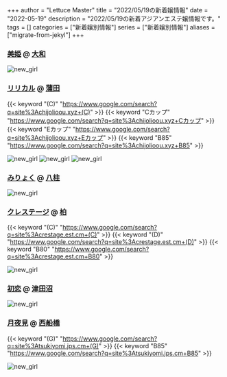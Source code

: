 +++
author = "Lettuce Master"
title = "2022/05/19の新着嬢情報"
date = "2022-05-19"
description = "2022/05/19の新着アジアンエステ嬢情報です。"
tags = []
categories = ["新着嬢別情報"]
series = ["新着嬢別情報"]
aliases = ["migrate-from-jekyl"]
+++
### [美姫](http://hfmk14.xyz/) @ [大和](/post/yamato)


![new_girl](https://i.imgur.com/mf1Rihq.jpeg)
### [リリカル](http://chijolioou.xyz/) @ [蒲田](/post/kamata)
{{< keyword "(C)" "https://www.google.com/search?q=site%3Achijolioou.xyz+(C)" >}} {{< keyword "Cカップ" "https://www.google.com/search?q=site%3Achijolioou.xyz+Cカップ" >}} {{< keyword "Eカップ" "https://www.google.com/search?q=site%3Achijolioou.xyz+Eカップ" >}} {{< keyword "B85" "https://www.google.com/search?q=site%3Achijolioou.xyz+B85" >}} 

![new_girl](https://i.imgur.com/invHJI6.jpeg)
![new_girl](https://i.imgur.com/9WdVLnN.jpeg)
![new_girl](https://i.imgur.com/YT4Nlf8.jpeg)
### [みりょく](http://hfmn16.xyz/) @ [八柱](/post/yabashira)


![new_girl](https://i.imgur.com/y8F8QGz.jpeg)
### [クレステージ](https://crestage.est.cm/) @ [柏](/post/kashiwa)
{{< keyword "(C)" "https://www.google.com/search?q=site%3Acrestage.est.cm+(C)" >}} {{< keyword "(D)" "https://www.google.com/search?q=site%3Acrestage.est.cm+(D)" >}} {{< keyword "B80" "https://www.google.com/search?q=site%3Acrestage.est.cm+B80" >}} 

![new_girl](https://crestage.est.cm/photos/sites/8/2022/05/2022051901162795.jpg_300X450.jpg)
### [初恋](https://hatukoi.est.cm/) @ [津田沼](/post/tsudanuma)


![new_girl](https://hatukoi.est.cm/photos/202205/22051qi34cd4.png)
### [月夜見](https://tsukiyomi.jps.cm/) @ [西船橋](/post/nishifunabashi)
{{< keyword "(G)" "https://www.google.com/search?q=site%3Atsukiyomi.jps.cm+(G)" >}} {{< keyword "B85" "https://www.google.com/search?q=site%3Atsukiyomi.jps.cm+B85" >}} 

![new_girl](https://tsukiyomi.jps.cm/photos/sites/47/2022/05/2022051806522860.jpg_300X400.jpg)
